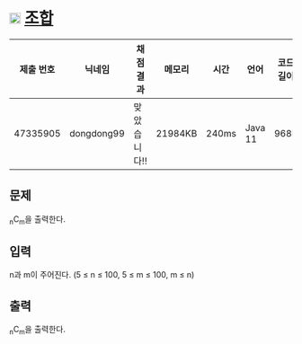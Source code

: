 # <img width="20px"  src="https://d2gd6pc034wcta.cloudfront.net/tier/8.svg" class="solvedac-tier"> [조합](https://www.acmicpc.net/problem/2407) 

| 제출 번호 | 닉네임 | 채점 결과 | 메모리 | 시간 | 언어 | 코드 길이 |
|---|---|---|---|---|---|---|
|47335905|dongdong99|맞았습니다!!|21984KB|240ms|Java 11|968B|

## 문제
<p><sub>n</sub>C<sub>m</sub>을 출력한다.</p>

## 입력
<p>n과 m이 주어진다. (5 ≤ n ≤ 100, 5 ≤ m ≤ 100, m ≤ n)</p>

## 출력
<p><sub>n</sub>C<sub>m</sub>을 출력한다.</p>

